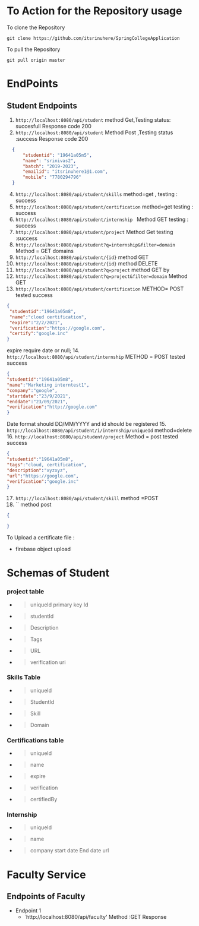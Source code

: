#  To Action for the Repository usage
 To clone the Repository
```shell
git clone https://github.com/itsrinuhere/SpringCollegeApplication

```
To pull the Repository
```shell
git pull origin master

```
# EndPoints
## Student Endpoints
1. `http://localhost:8080/api/student` method Get,Testing status: succesfull Response code 200
2. `http://localhost:8080/api/student` Method Post ,Testing status :success Response code 200
  ``` json
    {
        "studentid": "19641a05m5",
        "name": "srinivas2",
        "batch": "2019-2023",
        "emailid": "itsrinuhere1@1.com",
        "mobile": "7780294796"  
    }
```
4. `http://localhost:8080/api/student/skills` method=get , testing : success
5. `http://localhost:8080/api/student/certification` method=get testing : success
6. `http://localhost:8080/api/student/internship ` Method GET testing : success
7. `http://localhost:8080/api/student/project` Method Get testing :success
8. `http://localhost:8080/api/student?q=internship&filter=domain` Method = GET domains
9. `http://localhost:8080/api/student/{id}` method GET
10. `http://localhost:8080/api/student/{id}` method DELETE 
11. `http://localhost:8080/api/student?q=project` method GET by
12. `http://localhost:8080/api/student?q=project&filter=domain` Method GET
13. `http://localhost:8080/api/student/certification` METHOD= POST tested success
   ```json
{
    "studentid":"19641a05m8",
    "name":"cloud certification",
    "expire":"2/2/2021",
    "verification":"https://google.com",
    "certify":"google.inc"
}
  ```
expire require date or null;
14. `http://localhost:8080/api/student/internship` METHOD = POST tested success
  ```json
{
  "studentid":"19641a05m8",
  "name":"Marketing interntest1",
  "company":"google",
  "startdate":"23/9/2021",
  "enddate":"23/09/2021",
  "verification":"http://google.com"
}

```
Date format should DD/MM/YYYY and id should be registered 
15. `http://localhost:8080/api/student/i/internship/uniqueId` method=delete
16. `http://localhost:8080/api/student/project` Method = post tested success
  ```json
{
  "studentid":"19641a05m8",
  "tags":"cloud, certification",
  "description":"xyzxyz",
  "url":"https://google.com",
  "verification":"google.inc"
}
```
17. `http://localhost:8080/api/student/skill` method =POST
18. `` method post
  ```json
{
  
}
```
To Upload a certificate file :
- firebase object upload

# Schemas of Student
### project table
- > uniqueId primary key Id
- > studentId
- > Description
- > Tags
- > URL
- > verification uri
### Skills Table
- > uniqueId
- > StudentId
-  > Skill
 - > Domain
  
### Certifications table
- > uniqueId
- > name
- > expire
- > verification
- > certifiedBy

### Internship
- > uniqueId
- > name
- > company
  > start date
  > End date
  > url


# Faculty Service

## Endpoints of Faculty

- Endpoint 1
  - `http://localhost:8080/api/faculty' Method :GET
    Response